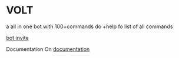 # VOLT
a all in one bot with 100+commands
do +help  fo list of all commands



[bot invite](https://discord.com/api/oauth2/authorize?client_id=710534645405581353&permissions=8&scope=bot)




Documentation On [documentation](https://github.com/notadevps/VOLT/wiki)
